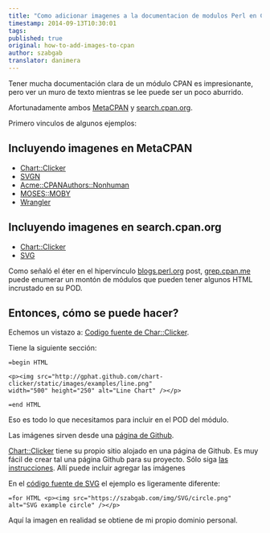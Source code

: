 ```yaml
---
title: "Como adicionar imagenes a la documentacion de modulos Perl en CPAN "
timestamp: 2014-09-13T10:30:01
tags:
published: true
original: how-to-add-images-to-cpan
author: szabgab
translator: danimera
---
```


Tener mucha documentación clara de un módulo CPAN es impresionante, pero
ver un muro de texto mientras se lee  puede ser un poco aburrido.

Afortunadamente ambos [ MetaCPAN](http://metacpan.org/)
y [ search.cpan.org](http://search.cpan.org/).



Primero vinculos de algunos ejemplos:

## Incluyendo imagenes en MetaCPAN

* [Chart::Clicker](https://metacpan.org/pod/Chart::Clicker)
* [SVGN](https://metacpan.org/pod/SVG)
* [Acme::CPANAuthors::Nonhuman](https://metacpan.org/pod/Acme::CPANAuthors::Nonhuman)
* [MOSES::MOBY](https://metacpan.org/pod/MOSES::MOBY)
* [Wrangler](https://metacpan.org/pod/Wrangler)

## Incluyendo imagenes en search.cpan.org

* [Chart::Clicker](http://search.cpan.org/dist/Chart-Clicker/lib/Chart/Clicker.pm)
* [SVG](http://search.cpan.org/dist/SVG/lib/SVG.pm)

Como señaló el éter en el hipervínculo [ blogs.perl.org](http://blogs.perl.org/users/gabor_szabo/2013/08/adding-images-to-cpan.html)
post, [ grep.cpan.me](http://grep.cpan.me/?q=%3Dbegin+html) puede enumerar un montón de módulos que pueden tener algunos HTML incrustado
en su POD.

## Entonces, cómo se puede hacer?

Echemos un vistazo a:
[Codigo fuente de Char::Clicker](https://github.com/gphat/chart-clicker/blob/master/lib/Chart/Clicker.pm).

Tiene la siguiente sección:

```
=begin HTML

<p><img src="http://gphat.github.com/chart-clicker/static/images/examples/line.png"
width="500" height="250" alt="Line Chart" /></p>

=end HTML
```

Eso es todo lo que necesitamos para incluir en el POD del módulo.

Las imágenes sirven desde una [ página de Github](http://pages.github.com/).

[ Chart::Clicker](http://gphat.github.io/chart-clicker/) tiene su propio sitio
alojado en una página de Github. Es muy fácil de crear tal una página Github para su proyecto.
Sólo siga [ las instrucciones](https://help.github.com/articles/creating-project-pages-manually).
Allí puede incluir agregar las imágenes

En el [ código fuente de SVG](https://github.com/szabgab/SVG/blob/master/lib/SVG.pm) el
ejemplo es ligeramente diferente:

```
=for HTML <p><img src="https://szabgab.com/img/SVG/circle.png" alt="SVG example circle" /></p>
```

Aquí la imagen en realidad se obtiene de mi propio dominio personal.


